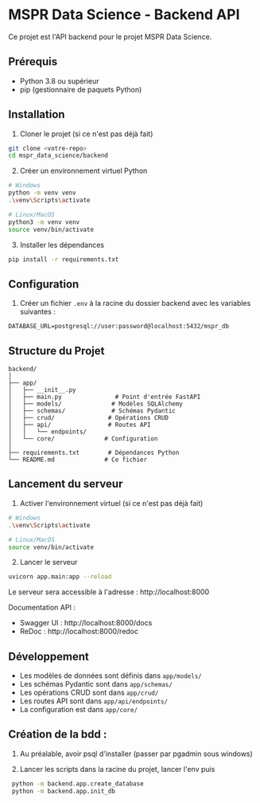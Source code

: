 # MSPR Data Science - Backend API

Ce projet est l'API backend pour le projet MSPR Data Science.

## Prérequis

- Python 3.8 ou supérieur
- pip (gestionnaire de paquets Python)

## Installation

1. Cloner le projet (si ce n'est pas déjà fait)
```bash
git clone <votre-repo>
cd mspr_data_science/backend
```

2. Créer un environnement virtuel Python
```bash
# Windows
python -m venv venv
.\venv\Scripts\activate

# Linux/MacOS
python3 -m venv venv
source venv/bin/activate
```

3. Installer les dépendances
```bash
pip install -r requirements.txt
```

## Configuration

1. Créer un fichier `.env` à la racine du dossier backend avec les variables suivantes :
```env
DATABASE_URL=postgresql://user:password@localhost:5432/mspr_db
```

## Structure du Projet

```
backend/
│
├── app/
│   ├── __init__.py
│   ├── main.py               # Point d'entrée FastAPI
│   ├── models/              # Modèles SQLAlchemy
│   ├── schemas/             # Schémas Pydantic
│   ├── crud/               # Opérations CRUD
│   ├── api/                # Routes API
│   │   └── endpoints/
│   └── core/              # Configuration
│
├── requirements.txt        # Dépendances Python
└── README.md              # Ce fichier
```

## Lancement du serveur

1. Activer l'environnement virtuel (si ce n'est pas déjà fait)
```bash
# Windows
.\venv\Scripts\activate

# Linux/MacOS
source venv/bin/activate
```

2. Lancer le serveur
```bash
uvicorn app.main:app --reload
```

Le serveur sera accessible à l'adresse : http://localhost:8000

Documentation API :
- Swagger UI : http://localhost:8000/docs
- ReDoc : http://localhost:8000/redoc

## Développement

- Les modèles de données sont définis dans `app/models/`
- Les schémas Pydantic sont dans `app/schemas/`
- Les opérations CRUD sont dans `app/crud/`
- Les routes API sont dans `app/api/endpoints/`
- La configuration est dans `app/core/` 



## Création de la bdd :

1. Au préalable, avoir psql d'installer (passer par pgadmin sous windows)

2. Lancer les scripts dans la racine du projet, lancer l'env puis
```bash
 python -m backend.app.create_database
 python -m backend.app.init_db
```
